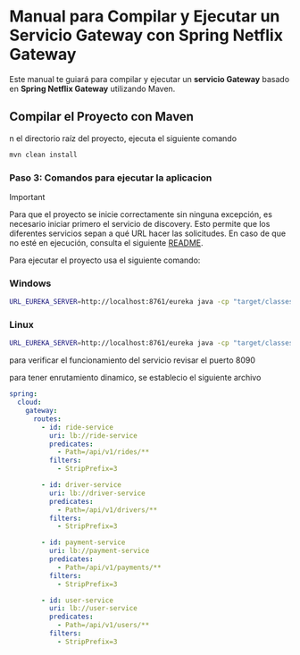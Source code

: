 # Manual para Compilar y Ejecutar un Servicio Gateway con Spring Netflix Gateway

Este manual te guiará para compilar y ejecutar un **servicio Gateway** basado en **Spring Netflix Gateway** utilizando Maven.


## Compilar el Proyecto con Maven

n el directorio raíz del proyecto, ejecuta el siguiente comando

```bash
mvn clean install
```

### Paso 3: Comandos para ejecutar la aplicacion

>[!IMPORTANT]
Para que el proyecto se inicie correctamente sin ninguna excepción, es necesario iniciar primero el servicio de discovery. Esto permite que los diferentes servicios sepan a qué URL hacer las solicitudes. En caso de que no esté en ejecución, consulta el siguiente [README](../discovery-service/README.md).

Para ejecutar el proyecto usa el siguiente comando:

### Windows


```bash
URL_EUREKA_SERVER=http://localhost:8761/eureka java -cp "target/classes;target/dependency/*" com.escuelaing.edu.co.distribuited_systems.servicio_gateway.ServicioGatewayApplication
```

### Linux

```bash
URL_EUREKA_SERVER=http://localhost:8761/eureka java -cp "target/classes:target/dependency/*" com.escuelaing.edu.co.distribuited_systems.servicio_gateway.ServicioGatewayApplication
```


para verificar el funcionamiento del servicio revisar el puerto 8090


para tener enrutamiento dinamico, se establecio el siguiente archivo

```yml
spring:
  cloud:
    gateway:
      routes:
        - id: ride-service
          uri: lb://ride-service
          predicates:
            - Path=/api/v1/rides/**
          filters:
            - StripPrefix=3

        - id: driver-service
          uri: lb://driver-service
          predicates:
            - Path=/api/v1/drivers/**
          filters:
            - StripPrefix=3

        - id: payment-service
          uri: lb://payment-service
          predicates:
            - Path=/api/v1/payments/**
          filters:
            - StripPrefix=3

        - id: user-service
          uri: lb://user-service
          predicates:
            - Path=/api/v1/users/**
          filters:
            - StripPrefix=3
```